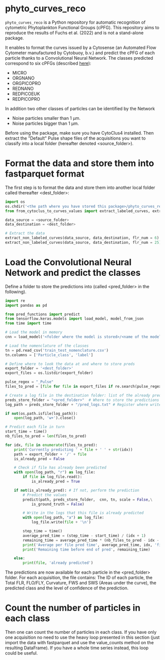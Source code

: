 # phyto_curves_reco

`phyto_curves_reco` is a Python repository for automatic recognition of cytometric Phytoplankton Functional Groups (cPFG).
This repository aims to reproduce the results of Fuchs et al. (2022) and is not a stand-alone package. 

It enables to format the curves issued by a Cytosense (an Automated Flow Cytometer manufactured by Cytobuoy, b.v.) and predict the cPFG of each particle thanks to a Convolutional Neural Network.
The classes predicted correspond to six cPFGs (described [here](http://vocab.nerc.ac.uk/collection/F02/current/)):
- MICRO
- ORGNANO
- ORGPICOPRO
- REDNANO
- REDPICOEUK
- REDPICOPRO

In addition two other classes of particles can be identified by the Network
- Noise particles smaller than 1 μm.
- Noise particles bigger than 1 μm.

Before using the package, make sure you have CytoClus4 installed.
Then extract the "Default" Pulse shape files of the acquisitions you want to classify into a local folder (hereafter denoted <source_folder>).

# Format the data and store them into fastparquet format
The first step is to format the data and store them into another local folder called thereafter <dest_folder>:

```python
import os
os.chdir('<the path where you have stored this package>/phyto_curves_reco')
from from_cytoclus_to_curves_values import extract_labeled_curves, extract_non_labeled_curves

data_source = <source_folder>
data_destination = <dest_folder>

# Extract the data
extract_non_labeled_curves(data_source, data_destination, flr_num = 6) # FLR6 acquisitions
extract_non_labeled_curves(data_source, data_destination, flr_num = 25) # FLR25 acquisitions
```

# Load the Convolutional Neural Network and predict the classes

Define a folder to store the predictions into (called <pred_folder> in the following).

```python
import re
import pandas as pd

from pred_functions import predict
from tensorflow.keras.models import load_model, model_from_json
from time import time

# Load the model in memory
cnn = load_model('<folder where the model is stored>/<name of the model repository>')

# Load the nomenclature of the classes
tn = pd.read_csv('train_test_nomenclature.csv')
tn.columns = ['Particle_class', 'label']

# Define where to look the data at and where to store preds
export_folder = '<dest_folder>'
export_files = os.listdir(export_folder)

pulse_regex = "_Pulse"
files_to_pred = [file for file in export_files if re.search(pulse_regex, file)] # The files containing the data to predict

# Create a log file in the destination folder: list of the already predicted files
preds_store_folder = "<pred_folder>"  # Where to store the predictions
log_path = preds_store_folder + "/pred_logs.txt" # Register where write the already predicted files

if not(os.path.isfile(log_path)):
    open(log_path, 'w+').close()

# Predict each file in turn
start_time = time()
nb_files_to_pred = len(files_to_pred)

for idx, file in enumerate(files_to_pred):
    print('Currently predicting ' + file + ' ' + str(idx))
    path = export_folder + '/' + file
    is_already_pred = False

    # Check if file has already been predicted
    with open(log_path, "r") as log_file:
        if file in log_file.read():
            is_already_pred = True

    if not(is_already_pred): # If not, perform the prediction
        # Predict the values
        predict(path, preds_store_folder,  cnn, tn, scale = False,\
            is_ground_truth = False)

        # Write in the logs that this file is already predicted
        with open(log_path, "a") as log_file:
            log_file.write(file + '\n')

        step_time = time()
        average_pred_time = (step_time - start_time) / (idx + 1)
        remaining_time = average_pred_time * (nb_files_to_pred - idx - 1)
        print('Average per file pred time', average_pred_time, idx, 'files already predicted')
        print('Remaining time before end of pred', remaining_time)

    else:
        print(file, 'already predicted')
```

The predictions are now available for each particle in the <pred_folder> folder.
For each acquisition, the file contains: The ID of each particle, the Total FLR, FLO/FLY, Curvature, FWS and SWS (Areas under the curve), the predicted class and the level of confidence of the prediction.

# Count the number of particles in each class

Then one can count the number of particles in each class. If you have only one acquisition no need to use the heavy loop presented in this section (just import the data with fastparquet and use the value_counts method on the resulting DataFrame).
If you have a whole time series instead, this loop could be useful.
